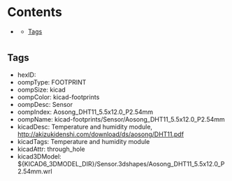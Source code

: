 



Contents
========

* [](#)
	* [Tags](#tags)

# 

## Tags

- hexID: 
- oompType: FOOTPRINT
- oompSize: kicad
- oompColor: kicad-footprints
- oompDesc: Sensor
- oompIndex: Aosong_DHT11_5.5x12.0_P2.54mm
- oompName: kicad-footprints/Sensor/Aosong_DHT11_5.5x12.0_P2.54mm
- kicadDesc: Temperature and humidity module, http://akizukidenshi.com/download/ds/aosong/DHT11.pdf
- kicadTags: Temperature and humidity module
- kicadAttr: through_hole
- kicad3DModel: ${KICAD6_3DMODEL_DIR}/Sensor.3dshapes/Aosong_DHT11_5.5x12.0_P2.54mm.wrl
